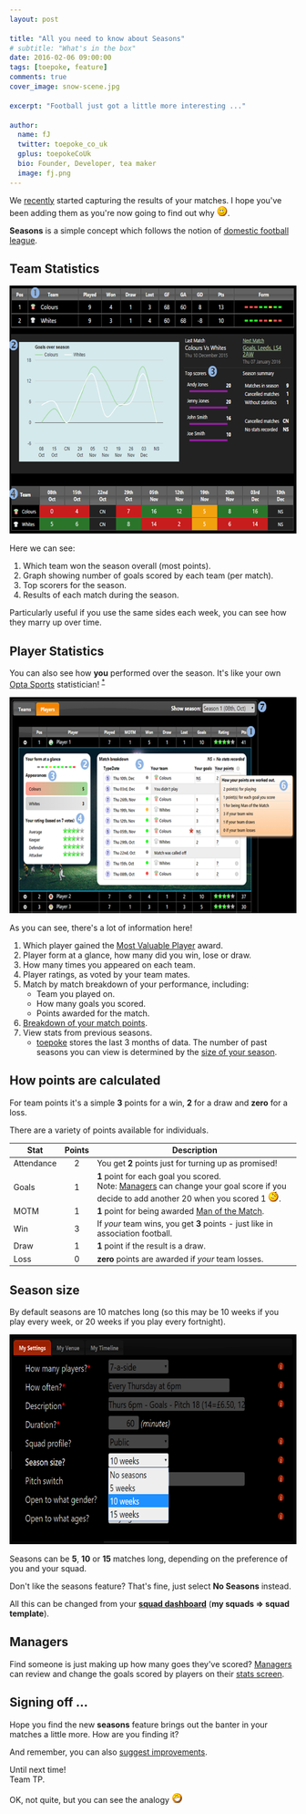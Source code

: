```yaml
---
layout: post

title: "All you need to know about Seasons"
# subtitle: "What's in the box"
date: 2016-02-06 09:00:00
tags: [toepoke, feature]
comments: true
cover_image: snow-scene.jpg

excerpt: "Football just got a little more interesting ..."

author:
  name: fJ
  twitter: toepoke_co_uk
  gplus: toepokeCoUk
  bio: Founder, Developer, tea maker
  image: fj.png
---
```


<style>
	table.points td:nth-child(2) {
		text-align: center;
	}
</style>

We [recently](https://toepoke.co.uk/about.aspx/change-log?version=1.2.0012) started capturing the results of your matches. 
I hope you've been adding them as you're now going to find out why <img src="/images/smile.png" alt="smile" title="smile" />.

**Seasons** is a simple concept which follows the notion of [domestic football league](https://en.wikipedia.org/wiki/Domestic_association_football_season).

## Team Statistics

<img class="img-center" src="/images/posts/2016/2016-01-03-team-stats.png" width="627" height="435" alt="Team statistics" />

Here we can see:

1. Which team won the season overall (most points).
2. Graph showing number of goals scored by each team (per match).
3. Top scorers for the season.
4. Results of each match during the season.

Particularly useful if you use the same sides each week, you can see how they marry up over time.

## Player Statistics

You can also see how **you** performed over the season.  It's like your own [Opta Sports](http://www.optasports.com/) statistician! <sup><a href="#kind-of">*</a></sup>

<img class="img-center" src="/images/posts/2016/2016-01-03-player-stats.png" width="657" height="379" alt="Player statistics" />

As you can see, there's a lot of information here! 

1. Which player gained the <a href="https://toepoke.co.uk/about.aspx/glossary#mvp">Most Valuable Player</a> award.
2. Player form at a glance, how many did you win, lose or draw.
3. How many times you appeared on each team.
4. Player ratings, as voted by your team mates.
5. Match by match breakdown of your performance, including:
	- Team you played on.
	- How many goals you scored.
	- Points awarded for the match.
6. [Breakdown of your match points](#how-points-are-calculated).
7. View stats from previous seasons.
	- [toepoke](https://toepoke.co.uk) stores the last 3 months of data.  The number of past seasons you can view is determined by the [size of your season](#season-size). 






## How **points** are calculated

For team points it's a simple <strong>3</strong> points for a win, <strong>2</strong> for a draw and <strong>zero</strong> for a loss.

There are a variety of points available for individuals.

<table class="points">
	<thead>
		<tr><th>Stat</th><th>Points</th><th>Description</th></tr>
	</thead>
	<tbody>
		<tr>
			<td>Attendance</td>
			<td>2</td>
			<td>
				You get <strong>2</strong> points just for turning up as promised!
			</td>
		</tr>
		<tr>
			<td>Goals</td>
			<td>1</td>
			<td>
				<strong>1</strong> point for each goal you scored.
				<br /> 
				<span class="footnote">
					Note: <a href="#managers">Managers</a> can change your goal score if you decide to add another 20 when you scored 1 <img src="/images/wink.png" alt="wink" title="wink" />. 
				</span>		
			</td>
		</tr>
		<tr>
			<td>MOTM</td>
			<td>1</td>
			<td>
				<strong>1</strong> point for being awarded <a href="https://toepoke.co.uk/about.aspx/glossary#motm">Man of the Match</a>.
			</td>
		</tr>
		<tr>
			<td>Win</td>
			<td>3</td>
			<td>
				If <i>your</i> team wins, you get <strong>3</strong> points - just like in association football.
			</td>
		</tr>
		<tr>
			<td>Draw</td>
			<td>1</td>
			<td>
				<strong>1</strong> point if the result is a draw.
			</td>
		</tr>
		<tr>
			<td>Loss</td>
			<td>0</td>
			<td>
				<strong>zero</strong> points are awarded if <i>your</i> team losses.
			</td>
		</tr>
	</tbody>
</table>  

## Season size

By default seasons are 10 matches long (so this may be 10 weeks if you play every week, or 20 weeks if you play every fortnight).

<img class="img-center" src="/images/posts/2016/2016-01-03-season-size.png" width="664" height="368" alt="Season size template option" />

Seasons can be <strong>5</strong>, <strong>10</strong> or <strong>15</strong> matches long, depending on the preference of you and your squad.

Don't like the seasons feature? That's fine, just select <strong>No Seasons</strong> instead.

All this can be changed from your <strong><a href="https://toepoke.co.uk/squad.aspx/dashboard">squad dashboard</a></strong> (<strong>my squads => squad template</strong>).

## Managers

Find someone is just making up how many goes they've scored? <a href="https://toepoke.co.uk/about.aspx/glossary#manager">Managers</a> 
can review and change the goals scored by players on their [stats screen](#player-statistics).

## Signing off ...

Hope you find the new <strong>seasons</strong> feature brings out the banter in your matches a little more.  How are you finding it?

And remember, you can also <a href="https://toepoke.uservoice.com/forums/36616-general">suggest improvements</a>.

Until next time!<br/>
Team TP.


<p id="kind-of" class="footnote">
	OK, not quite, but you can see the analogy <img src="/images/grin.png" alt="grin" title="grin" />
</p>


